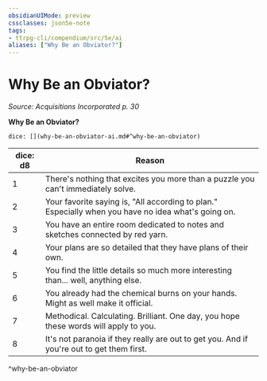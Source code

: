 ```yaml
---
obsidianUIMode: preview
cssclasses: json5e-note
tags:
- ttrpg-cli/compendium/src/5e/ai
aliases: ["Why Be an Obviator?"]
---
```

# Why Be an Obviator?
*Source: Acquisitions Incorporated p. 30* 

**Why Be an Obviator?**

`dice: [](why-be-an-obviator-ai.md#^why-be-an-obviator)`

| dice: d8 | Reason |
|----------|--------|
| 1 | There's nothing that excites you more than a puzzle you can't immediately solve. |
| 2 | Your favorite saying is, "All according to plan." Especially when you have no idea what's going on. |
| 3 | You have an entire room dedicated to notes and sketches connected by red yarn. |
| 4 | Your plans are so detailed that they have plans of their own. |
| 5 | You find the little details so much more interesting than... well, anything else. |
| 6 | You already had the chemical burns on your hands. Might as well make it official. |
| 7 | Methodical. Calculating. Brilliant. One day, you hope these words will apply to you. |
| 8 | It's not paranoia if they really are out to get you. And if you're out to get them first. |
^why-be-an-obviator